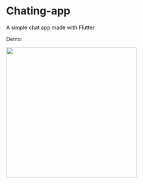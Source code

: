 # Chating-app
A simple chat app made with Flutter

Demo:


<img src= "https://user-images.githubusercontent.com/52018183/62150371-40b62300-b2d4-11e9-8062-1df2cc3a250c.gif" width="350">

